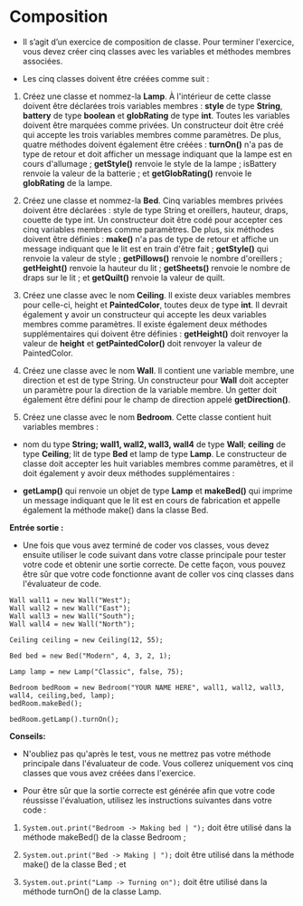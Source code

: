 # Composition


+ Il s’agit d’un exercice de composition de classe. Pour terminer l'exercice, vous devez créer cinq classes avec les variables et méthodes membres associées.

+ Les cinq classes doivent être créées comme suit :

1) Créez une classe et nommez-la **Lamp**. À l'intérieur de cette classe doivent être déclarées trois variables membres : **style** de type **String**, **battery** de type **boolean** et **globRating** de type **int**. Toutes les variables doivent être marquées comme privées. Un constructeur doit être créé qui accepte les trois variables membres comme paramètres. De plus, quatre méthodes doivent également être créées : **turnOn()** n'a pas de type de retour et doit afficher un message indiquant que la lampe est en cours d'allumage ; **getStyle()** renvoie le style de la lampe ; isBattery renvoie la valeur de la batterie ; et **getGlobRating()** renvoie le **globRating** de la lampe.

2) Créez une classe et nommez-la **Bed**. Cinq variables membres privées doivent être déclarées : style de type String et oreillers, hauteur, draps, couette de type int. Un constructeur doit être codé pour accepter ces cinq variables membres comme paramètres. De plus, six méthodes doivent être définies : **make()** n'a pas de type de retour et affiche un message indiquant que le lit est en train d'être fait ; **getStyle()** qui renvoie la valeur de style ; **getPillows()** renvoie le nombre d'oreillers ; **getHeight()** renvoie la hauteur du lit ; **getSheets()** renvoie le nombre de draps sur le lit ; et **getQuilt()** renvoie la valeur de quilt.

3) Créez une classe avec le nom **Ceiling**. Il existe deux variables membres pour celle-ci, height et **PaintedColor**, toutes deux de type **int**. Il devrait également y avoir un constructeur qui accepte les deux variables membres comme paramètres. Il existe également deux méthodes supplémentaires qui doivent être définies : **getHeight()** doit renvoyer la valeur de **height** et **getPaintedColor()** doit renvoyer la valeur de PaintedColor.

4) Créez une classe avec le nom **Wall**. Il contient une variable membre, une direction et est de type String. Un constructeur pour **Wall** doit accepter un paramètre pour la direction de la variable membre. Un getter doit également être défini pour le champ de direction appelé **getDirection()**.

5) Créez une classe avec le nom **Bedroom**. Cette classe contient huit variables membres :

+ nom du type **String; wall1, wall2, wall3, wall4** de type **Wall**; **ceiling** de type **Ceiling**; lit de type **Bed** et lamp de type **Lamp**. Le constructeur de classe doit accepter les huit variables membres comme paramètres, et il doit également y avoir deux méthodes supplémentaires :

+ **getLamp()** qui renvoie un objet de type **Lamp** et **makeBed()** qui imprime un message indiquant que le lit est en cours de fabrication et appelle également la méthode make() dans la classe Bed.

**Entrée sortie :**

+ Une fois que vous avez terminé de coder vos classes, vous devez ensuite utiliser le code suivant dans votre classe principale pour tester votre code et obtenir une sortie correcte. De cette façon, vous pouvez être sûr que votre code fonctionne avant de coller vos cinq classes dans l'évaluateur de code.

```
Wall wall1 = new Wall("West");
Wall wall2 = new Wall("East");
Wall wall3 = new Wall("South");
Wall wall4 = new Wall("North");
 
Ceiling ceiling = new Ceiling(12, 55);
 
Bed bed = new Bed("Modern", 4, 3, 2, 1);
 
Lamp lamp = new Lamp("Classic", false, 75);
 
Bedroom bedRoom = new Bedroom("YOUR NAME HERE", wall1, wall2, wall3, wall4, ceiling,bed, lamp);
bedRoom.makeBed();
 
bedRoom.getLamp().turnOn();
```

**Conseils:**

+ N'oubliez pas qu'après le test, vous ne mettrez pas votre méthode principale dans l'évaluateur de code. Vous collerez uniquement vos cinq classes que vous avez créées dans l'exercice.

+ Pour être sûr que la sortie correcte est générée afin que votre code réussisse l'évaluation, utilisez les instructions suivantes dans votre code :

1) `System.out.print("Bedroom -> Making bed | ");` doit être utilisé dans la méthode makeBed() de la classe Bedroom ;

2) `System.out.print("Bed -> Making | ");` doit être utilisé dans la méthode make() de la classe Bed ; et

3) `System.out.print("Lamp -> Turning on");` doit être utilisé dans la méthode turnOn() de la classe Lamp.




